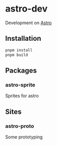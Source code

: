 # astro-dev

Development on [Astro](https://astro.build)

## Installation

```bash
pnpm install
pnpm build
```

## Packages

### astro-sprite

Sprites for astro

## Sites

### astro-proto

Some prototyping

